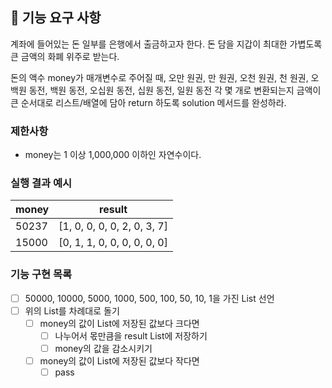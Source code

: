 ## 🚀 기능 요구 사항

계좌에 들어있는 돈 일부를 은행에서 출금하고자 한다. 돈 담을 지갑이 최대한 가볍도록 큰 금액의 화폐 위주로 받는다.

돈의 액수 money가 매개변수로 주어질 때, 오만 원권, 만 원권, 오천 원권, 천 원권, 오백원 동전, 백원 동전, 오십원 동전, 십원 동전, 일원 동전 각 몇 개로 변환되는지 금액이 큰 순서대로 리스트/배열에 담아 return 하도록 solution 메서드를 완성하라.

### 제한사항

- money는 1 이상 1,000,000 이하인 자연수이다.

### 실행 결과 예시

| money | result |
| --- | --- |
| 50237	| [1, 0, 0, 0, 0, 2, 0, 3, 7] |
| 15000	| [0, 1, 1, 0, 0, 0, 0, 0, 0] |


### 기능 구현 목록

- [ ] 50000, 10000, 5000, 1000, 500, 100, 50, 10, 1을 가진 List 선언
- [ ] 위의 List를 차례대로 돌기
  - [ ] money의 값이 List에 저장된 값보다 크다면 
    - [ ] 나누어서 몫만큼을 result List에 저장하기
    - [ ] money의 값을 감소시키기
  - [ ] money의 값이 List에 저장된 값보다 작다면
    - [ ] pass